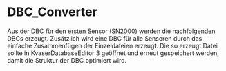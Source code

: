 # DBC_Converter
Aus der DBC für den ersten Sensor (SN2000) werden die nachfolgenden DBCs erzeugt.
Zusätzlich wird eine DBC für alle Sensoren durch das einfache Zusammenfügen der Einzeldateien erzeugt. Die so erzeugt Datei sollte in KvaserDatabaseEditor 3 geöffnet und erneut gespeichert werden, damit die Struktur der DBC optimiert wird.